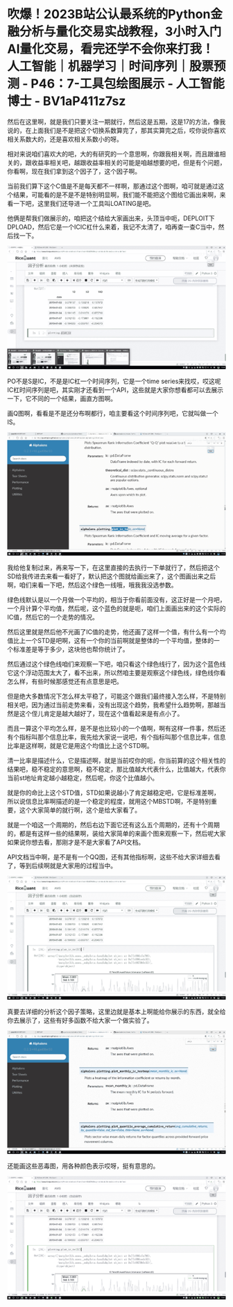 # 吹爆！2023B站公认最系统的Python金融分析与量化交易实战教程，3小时入门AI量化交易，看完还学不会你来打我！人工智能｜机器学习｜时间序列｜股票预测 - P46：7-工具包绘图展示 - 人工智能博士 - BV1aP411z7sz

然后在这里啊，就是我们只要关注一期就行，然后这是五期，这是17的方法，像我说的，在上面我们是不是把这个切换系数算完了，那其实算完之后，哎你说你喜欢相关系数大的，还是喜欢相关系数小的呀。

相对来说咱们喜欢大的吧，大的有研究的一个意思啊，你跟我相关啊，而且跟谁相关的，跟收益率相关吧，越跟收益率相关的可能是咱越想要的吧，但是有个问题，你看啊，现在我们拿到这个因子了，这个因子啊。

当前我们算下这个C值是不是每天都不一样啊，那通过这个图啊，咱可就是通过这个结果，可能看的是不是不是特别明显啊，我们能不能把这个图给它画出来啊，来看一下吧，这里我们还导进一个工具叫LOATING是吧。

他俩是帮我们做展示的，咱把这个结给大家画出来，头顶当中呃，DEPLOIT下DPLOAD，然后它是一个ICIC杠什么来着，我记不太清了，咱再查一查C当中，然后找一下。



![](img/f27d0fd4fa927b2e580a27057df24881_1.png)

PO不是S是IC，不是是IC杠一个时间序列，它是一个time series来找哎，哎这呢IC杠时间序列是吧，其实刚才还看到一个API，这些就是大家你想看都可以去展示一下，它不同的一个结果，画直方图啊。

画Q图啊，看看是不是还分布啊都行，咱主要看这个时间序列吧，它就叫做一个IS。

![](img/f27d0fd4fa927b2e580a27057df24881_3.png)

我给他复制过来，再来写一下，在这里直接的去执行一下单就行了，然后把这个SD给我传进去来看一看好了，默认把这个图就给画出来了，这个图画出来之后啊，咱们来看一下吧，然后这个绿色一线哦，哦我我没选参数。

绿色线默认是以一个月做一个平均的，相当于你看前面没有，这正好是一个月吧，一个月计算个平均值，然后呢，这个蓝色的就是呃，咱们上面画出来的这个实际的IC值，然后它的一个走势的情况。

然后这里就是然后他不光画了IC值的走势，他还画了这样一个值，有什么有一个均值比上一个STD是吧啊，这有一个你的当前啊就是整体的一个平均值，整体的一个标准差是等于多少，这块他也帮你统计了。

然后通过这个绿色线咱们来观察一下吧，咱只看这个绿色线行了，因为这个蓝色线它这个浮动范围太大了，看不出来，所以然咱主要是观察这个绿色线，绿色线你看怎么样，有些时候那感觉还有点意思是吧。

但是绝大多数情况下怎么样太平稳了，可能这个跟我们最终接入怎么样，不是特别相关吧，因为通过当前走势来看，没有出现这个趋势，我希望什么趋势啊，那越当然是这个侄儿肯定是越大越好了，现在这个值看起来是有点小了。

而且一算这个平均怎么样，是不是也比较小的一个值啊，啊有这样一件事，然后还有个指标叫那个信息比率，我先给大家说一说吧，有个指标叫那个信息比率，信息比率是这样啊，就是它是用这个均值比上这个STD啊。

清一比率是描述什么，它是描述啊，就是当前哎你的呃，你当前算的这个相关性的结果吧，稳不稳定的意思啊，稳不稳定，那比值越大代表什么，比值越大，代表你当前st地址肯定越小越稳定，然后呢，你这个比值越小。

就是你的命比上这个STD值，STD如果说越小了肯定越稳定吧，它是标准差啊，所以说信息比率啊描述的是一个稳定的程度，就用这个MBSTD啊，不是特别重要，这个大家简单的就行啊，这个是给大家看了。

就是一个咱这一个周期的，然后右边下面它还有这么五个周期的，还有十个周期的，都是有这样一些的结果啊，装给大家简单的来画个图来观察一下，然后呢大家如果说你想去看，那刚才是不是大家看了API文档。

API文档当中啊，是不是有一个QQ图，还有其他指标啊，这些不给大家详细去看了，等到后续啊就是大家用的过程当中。



![](img/f27d0fd4fa927b2e580a27057df24881_5.png)

真要去详细的分析这个因子策略，这里边就是基本上啊能给你展示的东西，就全给你去展示了，这些有好多函数不给大家一个做实验了。



![](img/f27d0fd4fa927b2e580a27057df24881_7.png)

还能画这些恶毒图，用各种颜色表示哎呀，挺有意思的。

![](img/f27d0fd4fa927b2e580a27057df24881_9.png)